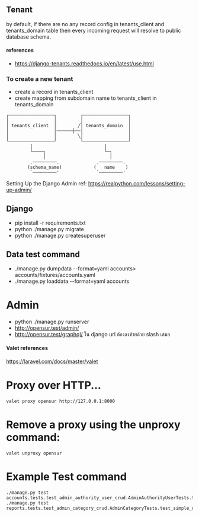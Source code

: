 ## Tenant

by default, If there are no any record config in tenants_client and tenants_domain table then every incoming request will resolve to public database schema.

#### references

- https://django-tenants.readthedocs.io/en/latest/use.html

### To create a new tenant

- create a record in tenants_client
- create mapping from subdomain name to tenants_client in tenants_domain

```
┌─────────────────┐         ┌─────────────────┐
│                 │         │                 │
│ tenants_client  │        ╱│ tenants_domain  │
│                 │──────┼──│                 │
│                 │        ╲│                 │
└─────────────────┘         └─────────────────┘
         │                           │
         └────┐                      └─┐
              │                        │
         .─────────.              .─────────.
        (schema_name)            (   name    )
         `─────────'              `─────────'
```

Setting Up the Django Admin ref: https://realpython.com/lessons/setting-up-admin/

## Django

- pip install -r requirements.txt
- python ./manage.py migrate
- python ./manage.py createsuperuser

## Data test command

- ./manage.py dumpdata --format=yaml accounts> accounts/fixtures/accounts.yaml
- ./manage.py loaddata --format=yaml accounts

# Admin

- python ./manage.py runserver
- http://opensur.test/admin/
- http://opensur.test/graphql/
  ใน django url ต้องลงท้ายด้วย slash เสมอ

#### Valet references

https://laravel.com/docs/master/valet

# Proxy over HTTP...

```
valet proxy opensur http://127.0.0.1:8000
```

# Remove a proxy using the unproxy command:

```
valet unproxy opensur
```

# Example Test command

```
./manage.py test accounts.tests.test_admin_authority_user_crud.AdminAuthorityUserTests.test_update_with_error
./manage.py test reports.tests.test_admin_category_crud.AdminCategoryTests.test_simple_query
```
